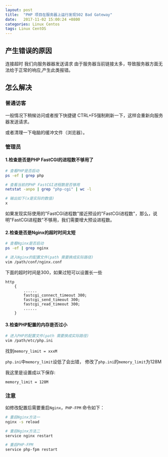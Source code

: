```yaml
---
layout: post
title:  "PHP 项目在服务器上运行发现502 Bad Gateway"
date:   2017-11-02 15:00:24 +0800
categories: Linux Centos
tags: Linux CentOS
---
```


## 产生错误的原因

连接超时 我们向服务器器发送请求 由于服务器当前链接太多，导致服务器方面无法给于正常的响应,产生此类报错。


## 怎么解决

### 普通访客
一般情况下稍候访问或者按下快捷键 CTRL+F5强制刷新一下，这样会重新向服务器发送请求。

或者清理一下电脑的缓冲文件（浏览器）。

### 管理员

#### 1.检查是否是PHP FastCGI的进程数不够用了
```bash
# 查看PHP是否启动
ps -ef | grep php

# 查看当前的PHP FastCGI进程数是否够用
netstat -anpo | grep "php-cgi" | wc -l

# 输出如下(x是实际的数值)
x
```

如果发现实际使用的"FastCGI进程数"接近预设的"FastCGI进程数"，那么，说明"FastCGI进程数"不够用，我们需要增大预设进程数。

#### 2.检查是否是Nginx的超时时间太短

```bash
# 查看Nginx是否启动
ps -ef | grep nginx

# 进入Nginx的配置文件(path 需要换成实际路径)
vim /path/conf/nginx.conf
```

下面的超时时间是300，如果过短可以设置长一些
```
http
    {
        ......
        fastcgi_connect_timeout 300;
        fastcgi_send_timeout 300;
        fastcgi_read_timeout 300;
        ......
    }
```

#### 3.检查PHP配置的内存是否过小

```bash
# 进入PHP的配置文件(path 需要换成实际路径)
vim /path/etc/php.ini
```
找到`memory_limit = xxxM`

`php.ini`中`memory_limit`设低了会出错，
修改了`php.ini`的`memory_limit`为128M

我这里是设置成以下保存:
```
memory_limit = 128M
```

### 注意
如修改配置后需要重启`Nginx`，`PHP-FPM`
命令如下：

```bash
# 重启Nginx方法一
nginx -s reload

# 重启Nginx方法二
service nginx restart

# 重启PHP-FPM
service php-fpm restart
```